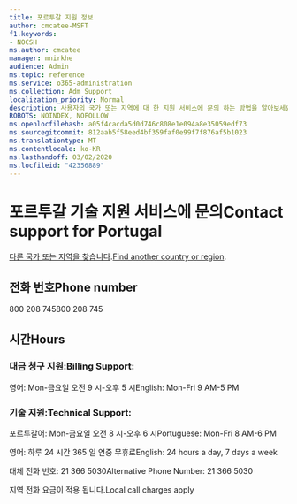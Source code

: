 ```yaml
---
title: 포르투갈 지원 정보
author: cmcatee-MSFT
f1.keywords:
- NOCSH
ms.author: cmcatee
manager: mnirkhe
audience: Admin
ms.topic: reference
ms.service: o365-administration
ms.collection: Adm_Support
localization_priority: Normal
description: 사용자의 국가 또는 지역에 대 한 지원 서비스에 문의 하는 방법을 알아보세요.
ROBOTS: NOINDEX, NOFOLLOW
ms.openlocfilehash: a05f4cacda5d0d746c808e1e094a8e35059edf73
ms.sourcegitcommit: 812aab5f58eed4bf359faf0e99f7f876af5b1023
ms.translationtype: MT
ms.contentlocale: ko-KR
ms.lasthandoff: 03/02/2020
ms.locfileid: "42356889"
---
```

# <a name="contact-support-for-portugal"></a><span data-ttu-id="c5f1c-103">포르투갈 기술 지원 서비스에 문의</span><span class="sxs-lookup"><span data-stu-id="c5f1c-103">Contact support for Portugal</span></span>

<span data-ttu-id="c5f1c-104">[다른 국가 또는 지역을 찾습니다](../contact-support-for-business-products.md).</span><span class="sxs-lookup"><span data-stu-id="c5f1c-104">[Find another country or region](../contact-support-for-business-products.md).</span></span>

## <a name="phone-number"></a><span data-ttu-id="c5f1c-105">전화 번호</span><span class="sxs-lookup"><span data-stu-id="c5f1c-105">Phone number</span></span>
<span data-ttu-id="c5f1c-106">800 208 745</span><span class="sxs-lookup"><span data-stu-id="c5f1c-106">800 208 745</span></span>

## <a name="hours"></a><span data-ttu-id="c5f1c-107">시간</span><span class="sxs-lookup"><span data-stu-id="c5f1c-107">Hours</span></span>
### <a name="billing-support"></a><span data-ttu-id="c5f1c-108">대금 청구 지원:</span><span class="sxs-lookup"><span data-stu-id="c5f1c-108">Billing Support:</span></span>

<span data-ttu-id="c5f1c-109">영어: Mon-금요일 오전 9 시-오후 5 시</span><span class="sxs-lookup"><span data-stu-id="c5f1c-109">English: Mon-Fri 9 AM-5 PM</span></span>

### <a name="technical-support"></a><span data-ttu-id="c5f1c-110">기술 지원:</span><span class="sxs-lookup"><span data-stu-id="c5f1c-110">Technical Support:</span></span>

<span data-ttu-id="c5f1c-111">포르투갈어: Mon-금요일 오전 8 시-오후 6 시</span><span class="sxs-lookup"><span data-stu-id="c5f1c-111">Portuguese: Mon-Fri 8 AM-6 PM</span></span>

<span data-ttu-id="c5f1c-112">영어: 하루 24 시간 365 일 연중 무휴로</span><span class="sxs-lookup"><span data-stu-id="c5f1c-112">English: 24 hours a day, 7 days a week</span></span>

<span data-ttu-id="c5f1c-113">대체 전화 번호: 21 366 5030</span><span class="sxs-lookup"><span data-stu-id="c5f1c-113">Alternative Phone Number: 21 366 5030</span></span>

<span data-ttu-id="c5f1c-114">지역 전화 요금이 적용 됩니다.</span><span class="sxs-lookup"><span data-stu-id="c5f1c-114">Local call charges apply</span></span>
